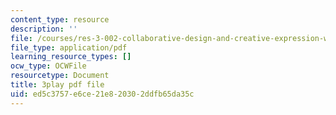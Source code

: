 ```yaml
---
content_type: resource
description: ''
file: /courses/res-3-002-collaborative-design-and-creative-expression-with-arduino-microcontrollers-january-iap-2017/ed5c3757e6ce21e820302ddfb65da35c_XmpKWntLzPQ.pdf
file_type: application/pdf
learning_resource_types: []
ocw_type: OCWFile
resourcetype: Document
title: 3play pdf file
uid: ed5c3757-e6ce-21e8-2030-2ddfb65da35c
---
```

